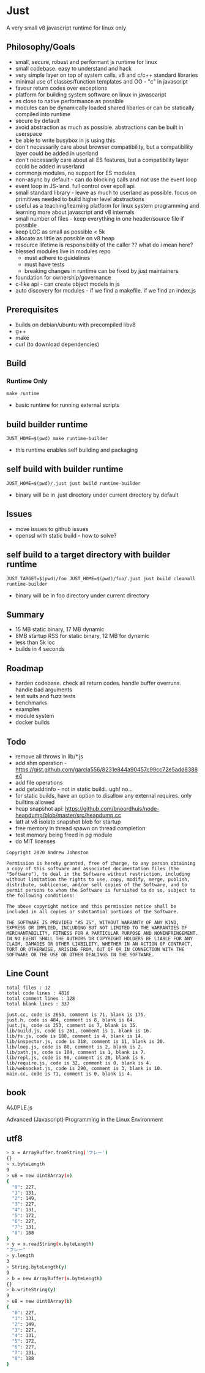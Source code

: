# Just

A very small v8 javascript runtime for linux only

## Philosophy/Goals
- small, secure, robust and performant js runtime for linux
- small codebase. easy to understand and hack
- very simple layer on top of system calls, v8 and c/c++ standard libraries
- minimal use of classes/function templates and OO - "c" in javascript
- favour return codes over exceptions
- platform for building system software on linux in javascaript
- as close to native performance as possible
- modules can be dynamically loaded shared libaries or can be statically compiled into runtime
- secure by default
- avoid abstraction as much as possible. abstractions can be built in userspace
- be able to write busybox in js using this
- don't necessarily care about browser compatibility, but a compatibility layer could be added in userland
- don't necessarily care about all ES features, but a compatibility layer could be added in userland
- commonjs modules, no support for ES modules
- non-async by default - can do blocking calls and not use the event loop
- event loop in JS-land. full control over epoll api
- small standard library - leave as much to userland as possible. focus on primitives needed to build higher level abstractions
- useful as a teaching/learning platform for linux system programming and learning more about javascript and v8 internals
- small number of files - keep everything in one header/source file if possible
- keep LOC as small as possible < 5k
- allocate as little as possible on v8 heap
- resource lifetime is responsibility of the caller ?? what do i mean here?
- blessed modules live in modules repo
  - must adhere to guidelines
  - must have tests
  - breaking changes in runtime can be fixed by just maintainers
- foundation for ownership/governance
- c-like api - can create object models in js
- auto discovery for modules - if we find a makefile. if we find an index.js

## Prerequisites
- builds on debian/ubuntu with precompiled libv8
- g++
- make
- curl (to download dependencies)

## Build

### Runtime Only
```
make runtime
```
- basic runtime for running external scripts

## build builder runtime
```
JUST_HOME=$(pwd) make runtime-builder
```
- this runtime enables self building and packaging

## self build with builder runtime
```
JUST_HOME=$(pwd)/.just just build runtime-builder
```
- binary will be in .just directory under current directory by default 

## Issues

- move issues to github issues
- openssl with static build - how to solve?

## self build to a target directory with builder runtime
```
JUST_TARGET=$(pwd)/foo JUST_HOME=$(pwd)/foo/.just just build cleanall runtime-builder
```
- binary will be in foo directory under current directory

## Summary
- 15 MB static binary, 17 MB dynamic
- 8MB startup RSS for static binary, 12 MB for dynamic
- less than 5k loc
- builds in 4 seconds

## Roadmap
- harden codebase. check all return codes. handle buffer overruns. handle bad arguments
- test suits and fuzz tests
- benchmarks
- examples
- module system
- docker builds

## Todo
- remove all throws in lib/*.js
- add shm operation - https://gist.github.com/garcia556/8231e844a90457c99cc72e5add8388e4
- add file operations
- add getaddrinfo - not in static build.. ugh! no...
- for static builds, have an option to disallow any external requires. only builtins allowed
- heap snapshot api: https://github.com/bnoordhuis/node-heapdump/blob/master/src/heapdump.cc
- latt at v8 isolate snapshot blob for startup
- free memory in thread spawn on thread completion
- test memory being freed in pg module
- do MIT licenses

```
Copyright 2020 Andrew Johnston

Permission is hereby granted, free of charge, to any person obtaining a copy of this software and associated documentation files (the "Software"), to deal in the Software without restriction, including without limitation the rights to use, copy, modify, merge, publish, distribute, sublicense, and/or sell copies of the Software, and to permit persons to whom the Software is furnished to do so, subject to the following conditions:

The above copyright notice and this permission notice shall be included in all copies or substantial portions of the Software.

THE SOFTWARE IS PROVIDED "AS IS", WITHOUT WARRANTY OF ANY KIND, EXPRESS OR IMPLIED, INCLUDING BUT NOT LIMITED TO THE WARRANTIES OF MERCHANTABILITY, FITNESS FOR A PARTICULAR PURPOSE AND NONINFRINGEMENT. IN NO EVENT SHALL THE AUTHORS OR COPYRIGHT HOLDERS BE LIABLE FOR ANY CLAIM, DAMAGES OR OTHER LIABILITY, WHETHER IN AN ACTION OF CONTRACT, TORT OR OTHERWISE, ARISING FROM, OUT OF OR IN CONNECTION WITH THE SOFTWARE OR THE USE OR OTHER DEALINGS IN THE SOFTWARE.
```
 
## Line Count
```
total files : 12
total code lines : 4816
total comment lines : 128
total blank lines : 337

just.cc, code is 2653, comment is 71, blank is 175.
just.h, code is 484, comment is 8, blank is 64.
just.js, code is 253, comment is 7, blank is 15.
lib/build.js, code is 261, comment is 1, blank is 16.
lib/fs.js, code is 180, comment is 4, blank is 14.
lib/inspector.js, code is 318, comment is 11, blank is 20.
lib/loop.js, code is 80, comment is 2, blank is 2.
lib/path.js, code is 104, comment is 1, blank is 7.
lib/repl.js, code is 90, comment is 20, blank is 6.
lib/require.js, code is 32, comment is 0, blank is 4.
lib/websocket.js, code is 290, comment is 3, blank is 10.
main.cc, code is 71, comment is 0, blank is 4.
```

## book

A(J)PLE.js

Advanced (Javascript) Programming in the Linux Environment

## utf8

```bash
> x = ArrayBuffer.fromString('フレー')
{}
> x.byteLength
9
> u8 = new Uint8Array(x)
{
  "0": 227,
  "1": 131,
  "2": 149,
  "3": 227,
  "4": 131,
  "5": 172,
  "6": 227,
  "7": 131,
  "8": 188
}
> y = x.readString(x.byteLength)
"フレー"
> y.length
3
> String.byteLength(y)
9
> b = new ArrayBuffer(x.byteLength)
{}
> b.writeString(y)
9
> u8 = new Uint8Array(b)
{
  "0": 227,
  "1": 131,
  "2": 149,
  "3": 227,
  "4": 131,
  "5": 172,
  "6": 227,
  "7": 131,
  "8": 188
}
```
